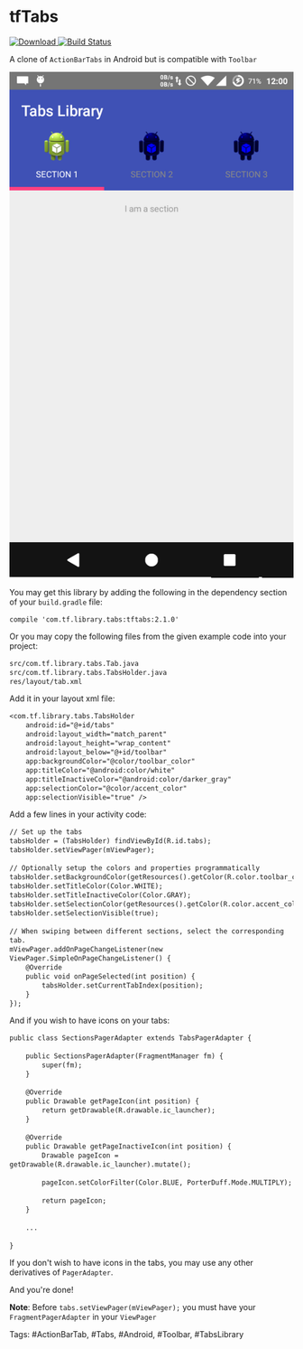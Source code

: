 tfTabs
======

[ ![Download](https://api.bintray.com/packages/tfkamran/maven/tf-tabs-android/images/download.svg) ](https://bintray.com/tfkamran/maven/tf-tabs-android/_latestVersion)
[![Build Status](https://travis-ci.org/tfKamran/tf-tabs-android.svg?branch=master)](https://travis-ci.org/tfKamran/tf-tabs-android)

A clone of `ActionBarTabs` in Android but is compatible with `Toolbar`

![Screenshot](./Screenshot.png)

You may get this library by adding the following in the dependency section of your `build.gradle` file:

    compile 'com.tf.library.tabs:tftabs:2.1.0'

Or you may copy the following files from the given example code into your project:

    src/com.tf.library.tabs.Tab.java
    src/com.tf.library.tabs.TabsHolder.java
    res/layout/tab.xml
    
Add it in your layout xml file:

    <com.tf.library.tabs.TabsHolder
        android:id="@+id/tabs"
        android:layout_width="match_parent"
        android:layout_height="wrap_content"
        android:layout_below="@+id/toolbar"
        app:backgroundColor="@color/toolbar_color"
        app:titleColor="@android:color/white"
        app:titleInactiveColor="@android:color/darker_gray"
        app:selectionColor="@color/accent_color"
        app:selectionVisible="true" />

Add a few lines in your activity code:

    // Set up the tabs
    tabsHolder = (TabsHolder) findViewById(R.id.tabs);
    tabsHolder.setViewPager(mViewPager);

    // Optionally setup the colors and properties programmatically
    tabsHolder.setBackgroundColor(getResources().getColor(R.color.toolbar_color));
    tabsHolder.setTitleColor(Color.WHITE);
    tabsHolder.setTitleInactiveColor(Color.GRAY);
    tabsHolder.setSelectionColor(getResources().getColor(R.color.accent_color));
    tabsHolder.setSelectionVisible(true);

    // When swiping between different sections, select the corresponding tab.
    mViewPager.addOnPageChangeListener(new ViewPager.SimpleOnPageChangeListener() {
        @Override
        public void onPageSelected(int position) {
            tabsHolder.setCurrentTabIndex(position);
        }
    });

And if you wish to have icons on your tabs:

    public class SectionsPagerAdapter extends TabsPagerAdapter {

        public SectionsPagerAdapter(FragmentManager fm) {
            super(fm);
        }

        @Override
        public Drawable getPageIcon(int position) {
            return getDrawable(R.drawable.ic_launcher);
        }

        @Override
        public Drawable getPageInactiveIcon(int position) {
            Drawable pageIcon = getDrawable(R.drawable.ic_launcher).mutate();

            pageIcon.setColorFilter(Color.BLUE, PorterDuff.Mode.MULTIPLY);

            return pageIcon;
        }

        ...

    }

If you don't wish to have icons in the tabs, you may use any other derivatives of `PagerAdapter`.

And you're done!

**Note**: Before `tabs.setViewPager(mViewPager);` you must have your `FragmentPagerAdapter` in your `ViewPager`

Tags: #ActionBarTab, #Tabs, #Android, #Toolbar, #TabsLibrary
